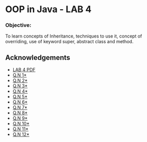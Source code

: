 
# OOP in Java  - LAB 4

### Objective:
To learn concepts of Inheritance, techniques to use it, concept of overriding, use of keyword
super, abstract class and method.

## Acknowledgements

 - [LAB 4 PDF](https://github.com/pray3m/JavaPrograms/blob/main/LAB3/lab%203(class%20and%20object).pdf)
 - [Q.N 1*](https://github.com/pray3m/JavaPrograms/blob/main/LAB4/SimpleInheritance.java)
 - [Q.N 2*](https://github.com/pray3m/JavaPrograms/blob/main/LAB4/BoxDemo.java)
 - [Q.N 3*](https://github.com/pray3m/JavaPrograms/blob/main/LAB4/BoxDemo.java)
 - [Q.N 4*](https://github.com/pray3m/JavaPrograms/blob/main/LAB4/BoxDemo.java)
 - [Q.N 5*](https://github.com/pray3m/JavaPrograms/blob/main/LAB4/BoxDemo.java)
 - [Q.N 6*](https://github.com/pray3m/JavaPrograms/blob/main/LAB4/BoxDemo.java)
 - [Q.N 7*](https://github.com/pray3m/JavaPrograms/blob/main/LAB4/BoxDemo.java)
 - [Q.N 8*](https://github.com/pray3m/JavaPrograms/blob/main/LAB4/BoxDemo.java)
 - [Q.N 9*](https://github.com/pray3m/JavaPrograms/blob/main/LAB4/BoxDemo.java)
 - [Q.N 10*](https://github.com/pray3m/JavaPrograms/blob/main/LAB4/BoxDemo.java)
 - [Q.N 11*](https://github.com/pray3m/JavaPrograms/blob/main/LAB4/BoxDemo.java)
 - [Q.N 12*](https://github.com/pray3m/JavaPrograms/blob/main/LAB4/BoxDemo.java)

